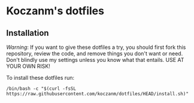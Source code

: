 # Koczanm's dotfiles

## Installation

*Warning*: If you want to give these dotfiles a try, you should first fork this repository, review the code, and remove
things you don't want or need. Don't blindly use my settings unless you know what that entails. USE AT YOUR OWN RISK!

To install these dotfiles run:
```
/bin/bash -c "$(curl -fsSL https://raw.githubusercontent.com/koczanm/dotfiles/HEAD/install.sh)"
```
